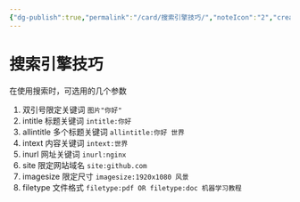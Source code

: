 ```yaml
---
{"dg-publish":true,"permalink":"/card/搜索引擎技巧/","noteIcon":"2","created":"2023-10-30T10:22:29+08:00","updated":"2024-07-26T19:20:29+08:00"}
---
```



# 搜索引擎技巧

在使用搜索时，可选用的几个参数
1. 双引号限定关键词 `图片"你好"` 
2. intitle 标题关键词 `intitle:你好`
3. allintitle 多个标题关键词 `allintitle:你好 世界`
4. intext 内容关键词 `intext:世界`
5. inurl 网址关键词 `inurl:nginx`
6. site 限定网站域名 `site:github.com`
7. imagesize 限定尺寸 `imagesize:1920x1080 风景`
8. filetype 文件格式 `filetype:pdf OR filetype:doc 机器学习教程`
